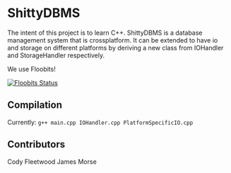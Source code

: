 # ShittyDBMS
The intent of this project is to learn C++.  ShittyDBMS is a database management system that is crossplatform.  It can be extended to have io and storage on different platforms by deriving a new class from IOHandler and StorageHandler respectively.

We use Floobits! 

[![Floobits Status](https://floobits.com/haslguitar/ShittyDBMS.svg)](https://floobits.com/haslguitar/ShittyDBMS/redirect)


## Compilation
Currently: `g++ main.cpp IOHandler.cpp PlatformSpecificIO.cpp`

## Contributors
Cody Fleetwood 
James Morse